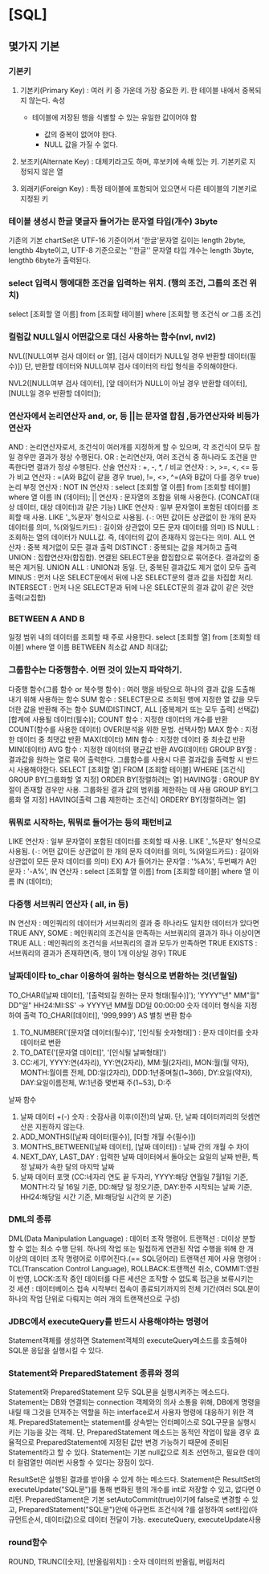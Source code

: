 # [SQL]

## 몇가지 기본

 ### 기본키

1. 기본키(Primary Key) : 여러 키 중 가운데 가장 중요한 키. 한 테이블 내에서 중복되지 않는다.
   속성 

   - 테이블에 저장된 행을 식별할 수 있는 유일한 값이어야 함

   		- 값의 중복이 없어야 한다.
   		- NULL 값을 가질 수 없다.

2. 보조키(Alternate Key) : 대체키라고도 하며, 후보키에 속해 있는 키. 기본키로 지정되지 않은 열

3. 외래키(Foreign Key) : 특정 테이블에 포함되어 있으면서 다른 테이블의 기본키로 지정된 키

### 테이블 생성시 한글 몇글자 들어가는 문자열 타입(개수) 3byte

기존의 기본 chartSet은 UTF-16 기준이어서 '한글'문자열 길이는 length 2byte, lengthb 4byte이고,
UTF-8 기준으로는 ''한글'' 문자열 타입 개수는 length 3byte, lengthb 6byte가 출력된다. 

### select 입력시 행에대한 조건을 입력하는 위치. (행의 조건, 그룹의 조건 위치)

select [조회할 열 이름] from [조회할 테이블] where [조회할 행 조건식 or 그룹 조건]

### 컬럼값 NULL일시 어떤값으로 대신 사용하는 함수(nvl, nvl2)

NVL([NULL여부 검사 데이터 or 열], [검사 데이터가 NULL일 경우 반환할 데이터(필수)])
단, 반환할 데이터와 NULL여부 검사 데이터의 타입 형식을 주의해야한다.

NVL2([NULL여부 검사 데이터], [앞 데이터가 NULL이 아닐 경우 반환할 데이터], [NULL일 경우 반환할 데이터]);

### 연산자에서 논리연산자 and, or, 등  ||는 문자열 합침 ,등가연산자와 비등가연산자

AND : 논리연산자로서, 조건식이 여러개를 지정하게 할 수 있으며, 각 조건식이 모두 참일 경우만 결과가 정상 수행된다.
OR : 논리연산자, 여러 조건식 중 하나라도 조건을 만족한다면 결과가 정상 수행된다.
산술 연산자 : +, -, *, / 
비교 연산자 : >, >=, <, <=
등가 비교 연산자 : =(A와 B값이 같을 경우 true), !=, <>, ^=(A와 B값이 다를 경우 true)
논리 부정 연산자 : NOT
IN 연산자 : select [조회할 열 이름] from  [조회할 테이블] where 열 이름 IN (데이터);
|| 연산자 : 문자열의 조합을 위해 사용한다. (CONCAT(대상 데이터, 대상 데이터)과 같은 기능)
LIKE 연산자 : 일부 문자열이 포함된 데이터를 조회할 때 사용. LIKE '_%문자' 형식으로 사용됨.
(`-`: 어떤 값이든 상관없이 한 개의 문자 데이터를 의미, %(와일드카드) : 길이와 상관없이 모든 문자 데이터를 의미)
IS NULL : 조회하는 열의 데이터가 NULL값. 즉, 데이터의 값이 존재하지 않는다는 의미.
ALL 연산자 : 중복 제거없이 모든 결과 출력
DISTINCT : 중복되는 값을 제거하고 출력
UNION : 집합연산자(합집합). 연결된 SELECT문을 합집합으로 묶어준다. 결과값의 중복은 제거됨.
UNION ALL : UNION과 동일. 단, 중복된 결과값도 제거 없이 모두 출력
MINUS : 먼저 나온 SELECT문에서 뒤에 나온 SELECT문의 결과 값을 차집합 처리.
INTERSECT : 먼저 나온 SELECT문과 뒤에 나온 SELECT문의 결과 값이 같은 것만 출력(교집합)

### BETWEEN A AND B

일정 범위 내의 데이터를 조회할 때 주로 사용한다.
select [조회할 열] from [조회할 테이블] where 열 이름 BETWEEN 최소값 AND 최대값;

### 그룹함수는 다중행함수.  어떤 것이 있는지 파악하기.

다중행 함수(그룹 함수 or 복수행 함수) : 여러 행을 바탕으로 하나의 결과 값을 도출해내기 위해 사용하는 함수
SUM 함수 : SELECT문으로 조회된 행에 지정한 열 값을 모두 더한 값을 반환해 주는 함수
SUM(DISTINCT, ALL [중복제거 또는 모두 출력]  선택값) [합계에 사용될 데이터(필수)];
COUNT 함수 : 지정한 데이터의 개수를 반환	COUNT(함수를 사용한 데이터) OVER(분석을 위한 문법. 선택사항)
MAX 함수 : 지정한 데이터 중 최댓값 반환	MAX(데이터)
MIN 함수 : 지정한 데이터 중 최솟값 반환	MIN(데이터)
AVG 함수 : 지정한 데이터의 평균값 반환	AVG(데이터)
GROUP BY절 : 결과값을 원하는 열로 묶어 출력한다. 그룹함수를 사용시 다른 결과값을 출력할 시 반드시 사용해야한다.
SELECT [조회할 열] FROM [조회할 테이블] WHERE [조건식] GROUP BY[그룹화할 열 지정] ORDER BY[정렬하려는 열]
HAVING절 : GROUP BY절이 존재할 경우만 사용. 그룹화된 결과 값의 범위를 제한하는 데 사용
GROUP BY[그룹화 열 지정] HAVING[출력 그룹 제한하는 조건식] ORDERY BY[정렬하려는 열]

### 뭐뭐로 시작하는, 뭐뭐로 들어가는 등의 패턴비교

LIKE 연산자 : 일부 문자열이 포함된 데이터를 조회할 때 사용. LIKE '_%문자' 형식으로 사용됨.
(`-`: 어떤 값이든 상관없이 한 개의 문자 데이터를 의미, %(와일드카드) : 길이와 상관없이 모든 문자 데이터를 의미)
EX) A가 들어가는 문자열 : '%A%', 두번째가 A인 문자 : '-A%', 
IN 연산자 : select [조회할 열 이름] from  [조회할 테이블] where 열 이름 IN (데이터);

### 다중행 서브쿼리 연산자 ( all, in 등)

IN 연산자 : 메인쿼리의 데이터가 서브쿼리의 결과 중 하나라도 일치한 데이터가 있다면 TRUE
ANY, SOME : 메인쿼리의 조건식을 만족하는 서브쿼리의 결과가 하나 이상이면 TRUE
ALL : 메인쿼리의 조건식을 서브쿼리의 결과 모두가 만족하면 TRUE
EXISTS : 서브쿼리의 결과가 존재하면(즉, 행이 1개 이상일 경우) TRUE

### 날짜데이타 to_char 이용하여 원하는 형식으로 변환하는 것(년월일)

TO_CHAR([날짜 데이터], '[출력되길 원하는 문자 형태(필수)]');
'YYYY"년" MM"월" DD"일" HH24:MI:SS'  -> YYYY년 MM월 DD일 00:00:00
숫자 데이터 형식을 지정하여 출력
TO_CHAR([데이터], '999,999') AS 별칭
변환 함수

1. TO_NUMBER('[문자열 데이터(필수)]', '[인식될 숫자형태]') : 문자 데이터를 숫자 데이터로 변환
2. TO_DATE('[문자열 데이터]', '[인식될 날짜형태]')
3. CC:세기, YYYY:연(4자리), YY:연(2자리), MM:월(2자리), MON:월(월 약자), MONTH:월이름 전체, DD:일(2자리),
   DDD:1년중며칠(1~366), DY:요일(약자), DAY:요일이름전체, W:1년중 몇번째 주(1~53), D:주

날짜 함수

1. 날짜 데이터 +(-) 숫자 : 숫잠사큼 이후(이전)의 날짜. 단, 날짜 데이터끼리의 덧셈연산은 지원하지 않는다.
2. ADD_MONTHS([날짜 데이터(필수)], [더할 개월 수(필수)])
3. MONTHS_BETWEEN([날짜 데이터], [날짜 데이터]) : 날짜 간의 개월 수 차이
4. NEXT_DAY, LAST_DAY : 입력한 날짜 데이터에서 돌아오는 요일의 날짜 반환, 특정 날짜가 속한 달의 마지막 날짜
5. 날짜 데이터 포맷
   (CC:네자리 연도 끝 두자리, YYYY:해당 연월일 7월1일 기준, MONTH:각 달 16일 기준, DD:해당 일 정오기준,
   DAY:한주 시작되는 날짜 기준, HH24:해당일 시간 기준, MI:해당일 시간의 분 기준)

### DML의 종류

DML(Data Manipulation Language) : 데이터 조작 명령어.
트랜잭션 : 더이상 분할할 수 없는 최소 수행 단위. 하나의 작업 또는 밀접하게 연관된 작업 수행을 위해 한 개 이상의 데이터 조작 명령어로 이루어진다.(== SQL덩어리) 
트랜잭션 제어 사용 명령어 : TCL(Transcation Control Language), ROLLBACK:트랜잭션 취소, COMMIT:영원이 반영, LOCK:조작 중인 데이터를 다른 세션은 조작할 수 없도록 접근을 보류시키는 것
세션 : 데이터베이스 접속 시작부터 접속이 종료되기까지의 전체 기간(여러 SQL문이 하나의 작업 단위로 다뤄지는 여러 개의 트랜잭션으로 구성)

### JDBC에서 executeQuery를 반드시 사용해야하는 명령어

Statement객체를 생성하면 Statement객체의 executeQuery메소드를 호출해야 SQL문 응답을 실행시킬 수 있다.

### Statement와 PreparedStatement 종류와 정의

Statement와 PreparedStatement 모두 SQL문을 실행시켜주는 메소드다.
Statement는 DB와 연결되는 connection 객체와의 의사 소통을 위해, DB에게 명령을 내릴 때 그것을 던져주는 역할을 하는 interface로서 사용자 명령에 대응하기 위한 객체.
PreparedStatement는 statement를 상속받는 인터페이스로 SQL구문을 실행시키는 기능을 갖는 객체.
단, PreparedStatement 메소드는 동적인 작업이 많을 경우 효율적으로 PreparedStatement에 지정된 값만 변경 가능하기 때문에 준비된 Statement라고 할 수 있다.
Statement는 기본 null값으로 최초 선언하고, 필요한 데이터 컬럼열만 여러번 사용할 수 있다는 장점이 있다.

ResultSet은 실행된 결과를 받아올 수 있게 하는 메소드다.
Statement은 ResultSet의 executeUpdate("SQL문")를 통해 변화된 행의 개수를 int로 저장할 수 있고, 없다면 0리턴.
PreparedStament은 기본 setAutoCommit(true)이기에 false로 변경할 수 있고, PreparedStatement("SQL문")안에 아규먼트 조건식에 ?를 설정하여 set타입(아규먼트순서, 데이터값)으로 데이터 전달이 가능. executeQuery, executeUpdate사용

### round함수

ROUND, TRUNC([숫자], [반올림위치]) : 숫자 데이터의 반올림, 버림처리